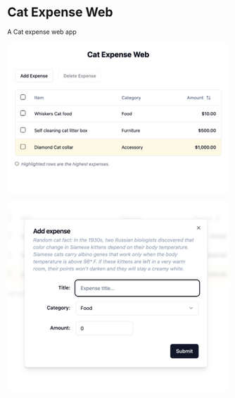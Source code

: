 # Cat Expense Web

A Cat expense web app

![Homepage screenshot](https://raw.githubusercontent.com/imekachi/cat-expense-web/main/screenshot-homepage.png)

![Add expense form screenshot](https://raw.githubusercontent.com/imekachi/cat-expense-web/main/screenshot-add-form.png)

